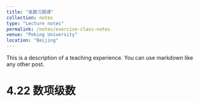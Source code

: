 ```yaml
---
title: "高数习题课"
collection: notes
type: "Lecture notes"
permalink: /notes/exercise-class-notes
venue: "Peking University"
location: "Beijing"
---
```


This is a description of a teaching experience. You can use markdown like any other post.

4.22 数项级数
======


